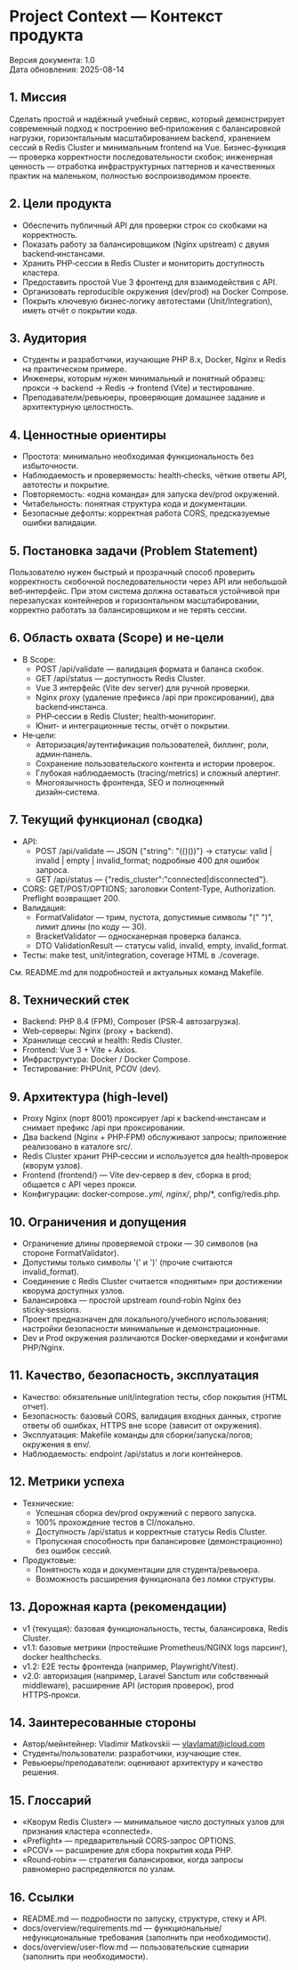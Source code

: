 # Project Context — Контекст продукта

Версия документа: 1.0  
Дата обновления: 2025-08-14

## 1. Миссия
Сделать простой и надёжный учебный сервис, который демонстрирует современный подход к построению веб‑приложения с балансировкой нагрузки, горизонтальным масштабированием backend, хранением сессий в Redis Cluster и минимальным frontend на Vue. Бизнес‑функция — проверка корректности последовательности скобок; инженерная ценность — отработка инфраструктурных паттернов и качественных практик на маленьком, полностью воспроизводимом проекте.

## 2. Цели продукта
- Обеспечить публичный API для проверки строк со скобками на корректность.  
- Показать работу за балансировщиком (Nginx upstream) с двумя backend‑инстансами.  
- Хранить PHP‑сессии в Redis Cluster и мониторить доступность кластера.  
- Предоставить простой Vue 3 фронтенд для взаимодействия с API.  
- Организовать reproducible окружения (dev/prod) на Docker Compose.  
- Покрыть ключевую бизнес‑логику автотестами (Unit/Integration), иметь отчёт о покрытии кода.

## 3. Аудитория
- Студенты и разработчики, изучающие PHP 8.x, Docker, Nginx и Redis на практическом примере.  
- Инженеры, которым нужен минимальный и понятный образец: прокси → backend → Redis → frontend (Vite) и тестирование.  
- Преподаватели/ревьюеры, проверяющие домашнее задание и архитектурную целостность.

## 4. Ценностные ориентиры
- Простота: минимально необходимая функциональность без избыточности.  
- Наблюдаемость и проверяемость: health‑checks, чёткие ответы API, автотесты и покрытие.  
- Повторяемость: «одна команда» для запуска dev/prod окружений.  
- Читабельность: понятная структура кода и документации.  
- Безопасные дефолты: корректная работа CORS, предсказуемые ошибки валидации.

## 5. Постановка задачи (Problem Statement)
Пользователю нужен быстрый и прозрачный способ проверить корректность скобочной последовательности через API или небольшой веб‑интерфейс. При этом система должна оставаться устойчивой при перезапусках контейнеров и горизонтальном масштабировании, корректно работать за балансировщиком и не терять сессии.

## 6. Область охвата (Scope) и не‑цели
- В Scope:  
  - POST /api/validate — валидация формата и баланса скобок.  
  - GET /api/status — доступность Redis Cluster.  
  - Vue 3 интерфейс (Vite dev server) для ручной проверки.  
  - Nginx proxy (удаление префикса /api при проксировании), два backend‑инстанса.  
  - PHP‑сессии в Redis Cluster; health‑мониторинг.  
  - Юнит- и интеграционные тесты, отчёт о покрытии.
- Не‑цели:  
  - Авторизация/аутентификация пользователей, биллинг, роли, админ‑панель.  
  - Сохранение пользовательского контента и истории проверок.  
  - Глубокая наблюдаемость (tracing/metrics) и сложный алертинг.  
  - Многоязычность фронтенда, SEO и полноценный дизайн‑система.

## 7. Текущий функционал (сводка)
- API:  
  - POST /api/validate — JSON {"string": "(()())"} → статусы: valid | invalid | empty | invalid_format; подробные 400 для ошибок запроса.  
  - GET /api/status — {"redis_cluster":"connected|disconnected"}.  
- CORS: GET/POST/OPTIONS; заголовки Content-Type, Authorization. Preflight возвращает 200.  
- Валидация:  
  - FormatValidator — трим, пустота, допустимые символы "(" ")", лимит длины (по коду — 30).  
  - BracketValidator — односканерная проверка баланса.  
  - DTO ValidationResult — статусы valid, invalid, empty, invalid_format.  
- Тесты: make test, unit/integration, coverage HTML в ./coverage.

См. README.md для подробностей и актуальных команд Makefile.

## 8. Технический стек
- Backend: PHP 8.4 (FPM), Composer (PSR‑4 автозагрузка).  
- Web‑серверы: Nginx (proxy + backend).  
- Хранилище сессий и health: Redis Cluster.  
- Frontend: Vue 3 + Vite + Axios.  
- Инфраструктура: Docker / Docker Compose.  
- Тестирование: PHPUnit, PCOV (dev).

## 9. Архитектура (high‑level)
- Proxy Nginx (порт 8001) проксирует /api к backend‑инстансам и снимает префикс /api при проксировании.  
- Два backend (Nginx + PHP‑FPM) обслуживают запросы; приложение реализовано в каталоге src/.  
- Redis Cluster хранит PHP‑сессии и используется для health‑проверок (кворум узлов).  
- Frontend (frontend/) — Vite dev‑сервер в dev, сборка в prod; общается с API через прокси.  
- Конфигурации: docker‑compose.*.yml, nginx/*, php/*, config/redis.php.

## 10. Ограничения и допущения
- Ограничение длины проверяемой строки — 30 символов (на стороне FormatValidator).  
- Допустимы только символы '(' и ')' (прочие считаются invalid_format).  
- Соединение с Redis Cluster считается «поднятым» при достижении кворума доступных узлов.  
- Балансировка — простой upstream round‑robin Nginx без sticky‑sessions.  
- Проект предназначен для локального/учебного использования; настройки безопасности минимальные и демонстрационные.  
- Dev и Prod окружения различаются Docker‑оверхедами и конфигами PHP/Nginx.

## 11. Качество, безопасность, эксплуатация
- Качество: обязательные unit/integration тесты, сбор покрытия (HTML отчет).  
- Безопасность: базовый CORS, валидация входных данных, строгие ответы об ошибках, HTTPS вне scope (зависит от окружения).  
- Эксплуатация: Makefile команды для сборки/запуска/логов; окружения в env/.  
- Наблюдаемость: endpoint /api/status и логи контейнеров.

## 12. Метрики успеха
- Технические:  
  - Успешная сборка dev/prod окружений с первого запуска.  
  - 100% прохождение тестов в CI/локально.  
  - Доступность /api/status и корректные статусы Redis Cluster.  
  - Пропускная способность при балансировке (демонстрационно) без ошибок сессий.
- Продуктовые:  
  - Понятность кода и документации для студента/ревьюера.  
  - Возможность расширения функционала без ломки структуры.

## 13. Дорожная карта (рекомендации)
- v1 (текущая): базовая функциональность, тесты, балансировка, Redis Cluster.  
- v1.1: базовые метрики (простейшие Prometheus/NGINX logs парсинг), docker healthchecks.  
- v1.2: E2E тесты фронтенда (например, Playwright/Vitest).  
- v2.0: авторизация (например, Laravel Sanctum или собственный middleware), расширение API (история проверок), prod HTTPS‑прокси.  

## 14. Заинтересованные стороны
- Автор/мейнтейнер: Vladimir Matkovskii — vlavlamat@icloud.com  
- Студенты/пользователи: разработчики, изучающие стек.  
- Ревьюеры/преподаватели: оценивают архитектуру и качество решения.

## 15. Глоссарий
- «Кворум Redis Cluster» — минимальное число доступных узлов для признания кластера «connected».  
- «Preflight» — предварительный CORS‑запрос OPTIONS.  
- «PCOV» — расширение для сбора покрытия кода PHP.  
- «Round‑robin» — стратегия балансировки, когда запросы равномерно распределяются по узлам.

## 16. Ссылки
- README.md — подробности по запуску, структуре, стеку и API.  
- docs/overview/requirements.md — функциональные/нефункциональные требования (заполнить при необходимости).  
- docs/overview/user-flow.md — пользовательские сценарии (заполнить при необходимости).  
